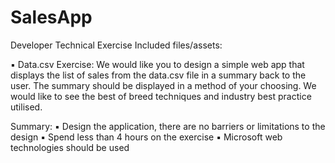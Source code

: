 # SalesApp

Developer
Technical Exercise
Included files/assets:

▪ Data.csv
Exercise:
We would like you to design a simple web app that displays the list of sales from the data.csv file in a summary back to the user. The summary should be displayed in a method of your choosing.
We would like to see the best of breed techniques and industry best practice utilised.

Summary:
▪ Design the application, there are no barriers or limitations to the design
▪ Spend less than 4 hours on the exercise
▪ Microsoft web technologies should be used

